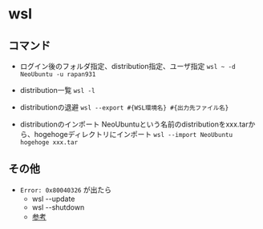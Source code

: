 # wsl

## コマンド

- ログイン後のフォルダ指定、distribution指定、ユーザ指定
  `wsl ~ -d NeoUbuntu -u rapan931`

- distribution一覧
  `wsl -l`

- distributionの退避
  `wsl --export #{WSL環境名} #{出力先ファイル名}`

- distributionのインポート
  NeoUbuntuという名前のdistributionをxxx.tarから、hogehogeディレクトリにインポート
  `wsl --import NeoUbuntu hogehoge xxx.tar`

## その他

- `Error: 0x80040326` が出たら
  - wsl --update
  - wsl --shutdown
  - [参考](https://akiki0106.hatenablog.com/entry/2023/03/30/114624)
